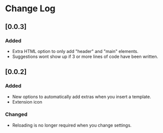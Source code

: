 # Change Log

## [0.0.3]
### Added
- Extra HTML option to only add "header" and "main" elements.
- Suggestions wont show up if 3 or more lines of code have been written.

## [0.0.2]
### Added
- New options to automatically add extras when you insert a template.
- Extension icon

### Changed
- Reloading is no longer required when you change settings.

